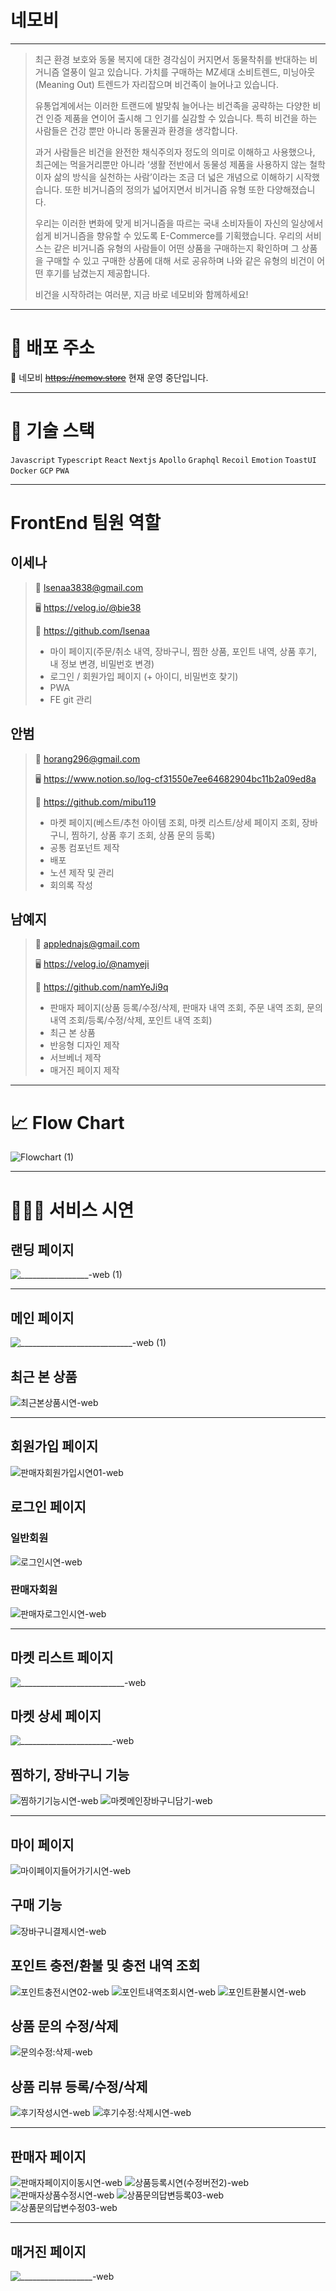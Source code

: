 
# 네모비
***

> 최근 환경 보호와 동물 복지에 대한 경각심이 커지면서 동물착취를 반대하는 비거니즘 열풍이 일고 있습니다. 가치를 구매하는 MZ세대 소비트렌드, 미닝아웃(Meaning Out) 트렌드가 자리잡으며 비건족이 늘어나고 있습니다. 
>
> 유통업계에서는 이러한 트랜드에 발맞춰 늘어나는 비건족을 공략하는 다양한 비건 인증 제품을 연이어 출시해 그 인기를 실감할 수 있습니다. 특히 비건을 하는 사람들은 건강 뿐만 아니라 동물권과 환경을 생각합니다.
>
> 과거 사람들은 비건을 완전한 채식주의자 정도의 의미로 이해하고 사용했으나, 최근에는 먹을거리뿐만 아니라 ‘생활 전반에서 동물성 제품을 사용하지 않는 철학이자 삶의 방식을 실천하는 사람’이라는 조금 더 넓은 개념으로 이해하기 시작했습니다. 또한 비거니즘의 정의가 넓어지면서 비거니즘 유형 또한 다양해졌습니다.
>
> 우리는 이러한 변화에 맞게 비거니즘을 따르는 국내 소비자들이 자신의 일상에서 쉽게 비거니즘을 향유할 수 있도록 E-Commerce를 기획했습니다. 우리의 서비스는 같은 비거니즘 유형의 사람들이 어떤 상품을 구매하는지 확인하며 그 상품을 구매할 수 있고 구매한 상품에 대해 서로 공유하며 나와 같은 유형의 비건이 어떤 후기를 남겼는지 제공합니다.
>
> 비건을 시작하려는 여러분, 지금 바로 네모비와 함께하세요!

---
# 🔗 배포 주소
🌿 네모비 ~~https://nemov.store~~
현재 운영 중단입니다.


---
# 🔧 기술 스택
`Javascript` `Typescript` `React` `Nextjs` `Apollo` `Graphql` `Recoil` `Emotion` `ToastUI` `Docker` `GCP` `PWA`


***
# FrontEnd 팀원 역할

## 이세나
> 📧 lsenaa3838@gmail.com
>
> 🖥️ https://velog.io/@bie38
>
> 👾 https://github.com/lsenaa
> 
> - 마이 페이지(주문/취소 내역, 장바구니, 찜한 상품, 포인트 내역, 상품 후기, 내 정보 변경, 비밀번호 변경)
> - 로그인 / 회원가입 페이지 (+ 아이디, 비밀번호 찾기)
> - PWA
> - FE git 관리


## 안범
> 📧 horang296@gmail.com 
>
> 🖥️ https://www.notion.so/log-cf31550e7ee64682904bc11b2a09ed8a
>
> 👾 https://github.com/mibu119
>
> - 마켓 페이지(베스트/추천 아이템 조회, 마켓 리스트/상세 페이지 조회, 장바구니, 찜하기, 상품 후기 조회, 상품 문의 등록)
> - 공통 컴포넌트 제작
> - 배포 
> - 노션 제작 및 관리
> - 회의록 작성


## 남예지
> 📧 applednajs@gmail.com
>
> 🖥️ https://velog.io/@namyeji
>
> 👾 https://github.com/namYeJi9q
> 
> - 판매자 페이지(상품 등록/수정/삭제, 판매자 내역 조회, 주문 내역 조회, 문의 내역 조회/등록/수정/삭제, 포인트 내역 조회)
> - 최근 본 상품
> - 반응형 디자인 제작
> - 서브베너 제작
> - 매거진 페이지 제작

---
# 📈 Flow Chart
![Flowchart (1)](https://user-images.githubusercontent.com/114740795/213332612-12073458-ed40-4885-84f5-45c688f1c39c.png)


***
# 👩🏻‍💻 서비스 시연

## 랜딩 페이지
![_________________-web (1)](https://user-images.githubusercontent.com/114740795/213335472-2755ae23-9865-4b15-85c0-034be05eb2c4.gif)

---
## 메인 페이지
![____________________________-web (1)](https://user-images.githubusercontent.com/114740795/213340943-dad85ed0-070e-4dd3-8712-f112599cfeab.gif)


## 최근 본 상품
![최근본상품시연-web](https://user-images.githubusercontent.com/114740795/213341396-086fe9bf-3739-41f6-86d9-335e576069a4.gif)


---
## 회원가입 페이지
![판매자회원가입시연01-web](https://user-images.githubusercontent.com/114740795/213338019-cf787a79-363b-4d39-978b-03e62886f3ea.gif)


## 로그인 페이지

### 일반회원
![로그인시연-web](https://user-images.githubusercontent.com/114740795/214512388-6263e9bf-7410-442e-80ca-624dffbd02c8.gif)

### 판매자회원
![판매자로그인시연-web](https://user-images.githubusercontent.com/114740795/214512665-4bbcd94d-8da8-4503-ba44-cdee06feb0ad.gif)


---
## 마켓 리스트 페이지
![__________________________-web](https://user-images.githubusercontent.com/114740795/213343324-7fbec137-69d0-46ae-8be4-eef731eb173e.gif)


## 마켓 상세 페이지
![_______________________-web](https://user-images.githubusercontent.com/114740795/213345684-d37fcb17-6add-45b5-a883-8b8dae62dc88.gif)


## 찜하기, 장바구니 기능
![찜하기기능시연-web](https://user-images.githubusercontent.com/114740795/213345867-9a244f8d-4c7b-4421-a055-b482a1f41089.gif)
![마켓메인장바구니담기-web](https://user-images.githubusercontent.com/114740795/213345879-16af4751-42f1-4621-a5f7-d2043eb72710.gif)


---
## 마이 페이지
![마이페이지들어가기시연-web](https://user-images.githubusercontent.com/114740795/213346073-e54b3dad-24a7-4d4b-be00-b5cdda600119.gif)


## 구매 기능
![장바구니결제시연-web](https://user-images.githubusercontent.com/114740795/213345901-4fa0e5a7-b395-4016-a240-b852e724c224.gif)


## 포인트 충전/환불 및 충전 내역 조회
![포인트충전시연02-web](https://user-images.githubusercontent.com/114740795/213345936-99f13368-80b5-4a17-8a1d-3869c5ef2686.gif)
![포인트내역조회시연-web](https://user-images.githubusercontent.com/114740795/213346014-1b1a630b-5a3b-42a2-b896-e844cf60de48.gif)
![포인트환불시연-web](https://user-images.githubusercontent.com/114740795/213346020-65909b79-0486-4bb5-9250-4dd55a3e7228.gif)


## 상품 문의 수정/삭제
![문의수정:삭제-web](https://user-images.githubusercontent.com/114740795/213346519-cb407fa3-f6f9-4f14-b9ee-7593966bda5e.gif)


## 상품 리뷰 등록/수정/삭제
![후기작성시연-web](https://user-images.githubusercontent.com/114740795/213346625-5e4b92b3-60b2-4b1b-bdc3-fc5d750887be.gif)
![후기수정:삭제시연-web](https://user-images.githubusercontent.com/114740795/213346639-81faf81e-279f-4f61-a194-7ea88f2cd23c.gif)


---
## 판매자 페이지

![판매자페이지이동시연-web](https://user-images.githubusercontent.com/114740795/214513488-644a1703-b1f9-4191-a1d8-33d0d61f3d58.gif)
![상품등록시연(수정버전2)-web](https://user-images.githubusercontent.com/114740795/214512573-656ea70f-fa29-4d8a-9fad-ba2fd02f1009.gif)
![판매자상품수정시연-web](https://user-images.githubusercontent.com/114740795/214512778-20e6d8b5-2178-4dbb-b582-9bdd65e54280.gif)
![상품문의답변등록03-web](https://user-images.githubusercontent.com/114740795/214512817-d0268837-41ff-41d8-a805-536be32d1ac2.gif)
![상품문의답변수정03-web](https://user-images.githubusercontent.com/114740795/214512832-b4eee57c-f1d1-4d53-b03a-b05c83e2cd58.gif)


---
## 매거진 페이지
![__________________-web](https://user-images.githubusercontent.com/114740795/214514129-f2c2a648-0cf0-4694-a833-e20694ff6535.gif)



